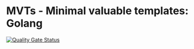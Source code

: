 # MVTs - Minimal valuable templates: Golang
[![Quality Gate Status](https://sonarcloud.io/api/project_badges/measure?project=project-talan_tln-golang&metric=alert_status)](https://sonarcloud.io/summary/new_code?id=project-talan_tln-golang)
